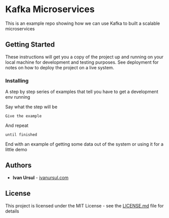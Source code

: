 # Kafka Microservices

This is an example repo showing how we can use Kafka to built a scalable microservices

## Getting Started

These instructions will get you a copy of the project up and running on your local machine for development and testing purposes. See deployment for notes on how to deploy the project on a live system.


### Installing

A step by step series of examples that tell you have to get a development env running

Say what the step will be

```
Give the example
```

And repeat

```
until finished
```

End with an example of getting some data out of the system or using it for a little demo


## Authors

* **Ivan Ursul** - [ivanursul.com](https://ivanursul.com)

## License

This project is licensed under the MIT License - see the [LICENSE.md](LICENSE.md) file for details

